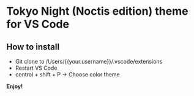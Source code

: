 # Tokyo Night (Noctis edition) theme for VS Code
## How to install

* Git clone to /Users/{{your.username}}/.vscode/extensions
* Restart VS Code
* control + shift + P -> Choose color theme

**Enjoy!**
